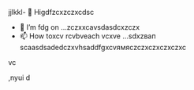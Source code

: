 jjlkkl- 👋 Higdfzcxzczxcdsc
- 🌱 I’m fdg on ...zczxxcаvsdasdcxzczx
- 📫 How toxcv rcvbveach vcxve ...sdxzвап
scaasdsadedczxvhsaddfgxcvямясzczxczxczxczxc
<!---hgsadfgdfsadsaxcvvcb
makarovaoolha/makarovaoolячсчha is a ✨ special ✨ repository becauxzcxzcbxcvse idsts `REAzvbwDME.md` (this file) appears on your GitHvcxvxczxcub profile.asccx
You can click csssthe Preview link to take a look at your changes.asdasdazxcs
--->vc
,nyui
d
